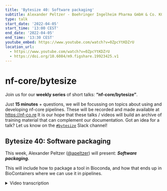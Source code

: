 ```yaml
---
title: 'Bytesize 40: Software packaging'
subtitle: Alexander Peltzer - Boehringer Ingelheim Pharma GmbH & Co. KG, Germany
type: talk
start_date: '2022-04-05'
start_time: '13:00 CEST'
end_date: '2022-04-05'
end_time: '13:30 CEST'
youtube_embed: https://www.youtube.com/watch?v=0ZpcYtKDZrU
location_url:
  - https://www.youtube.com/watch?v=0ZpcYtKDZrU
  - https://doi.org/10.6084/m9.figshare.19923425.v1
---
```


# nf-core/bytesize

Join us for our **weekly series** of short talks: **“nf-core/bytesize”**.

Just **15 minutes** + questions, we will be focussing on topics about using and developing nf-core pipelines.
These will be recorded and made available at <https://nf-co.re>
It is our hope that these talks / videos will build an archive of training material that can complement our documentation. Got an idea for a talk? Let us know on the [`#bytesize`](https://nfcore.slack.com/channels/bytesize) Slack channel!

## Bytesize 40: Software packaging

This week, Alexander Peltzer ([@apeltzer](http://github.com/apeltzer/)) will present: _**Software packaging.**_

This will include how to package a tool in Bioconda, and how that ends up in BioContainers where we can use it in pipelines.

<details markdown="1"><summary>Video transcription</summary>
:::note
The content has been edited to make it reader-friendly
:::

[0:01](https://www.youtube.com/watch?v=0ZpcYtKDZrU&t=1)
(host) So welcome, everybody, to another week in this bytesize talk series. Today, we have Alex Peltzer from the nf-core team and also a clinical bioinformatics lead at Böhringer Ingelheim. He will talk to us about software packaging for nf-core, a matter that we've been all concerned with when writing nf-core pipelines. Thanks a lot, Alex, for joining us today. We look forward to your talk.

[0:28](https://www.youtube.com/watch?v=0ZpcYtKDZrU&t=28)
Thank you, Gisela, for the introduction. As Gisela already mentioned, we're talking a bit about software packaging today for nf-core. It's not strictly speaking nf-core way in this case, but more or less also involving writing Conda recipes, Bioconda recipes for packaging any bioinformatics tools or general purpose tools to be used in nf-core pipelines, for example, and nf-core modules, of course. Just to give you a brief overview, we're going to talk a bit about best practices in software packaging, what we've been drawing in the past, what we've been using in the past, but more or less focused on what we try to do nowadays. Because this is a limited bytesize talk, it's not very long, I have to focus on the most important bits and cannot go into all the details. Especially now also when we come to the next point, Bioconda and conda-forge, what's actually the difference between both of them, then also how to package a tool in Bioconda and conda-forge. This is also just a brief overview about what you have to do, what you have to follow, what are the caveats that you have to circumvent, if possible. We cannot go into full detail there, of course, because there are some peculiarities. As you all know, things can go wrong very quickly if you do things improperly. Then I'll also talk a bit about bio-containers and document Singularity at a glance there and summarize and wrap that all up.

[1:53](https://www.youtube.com/watch?v=0ZpcYtKDZrU&t=113)
The best practices, I'm only focusing on the do's here to limit us a bit in time consumption is that we usually try to work with other communities here in nf-core. We are heavily relying on upstream projects to package our software or tools for pipelines. That is true for both bioinformatics and general purpose tools. For example, bioinformatics tool of choice would be GADK or SAM tools, which are already packaged in Bioconda. But there are, of course, also other tools that are not strictly bioinformatics related, which are usually going, let's say, just a Python library to color some output or something like that could go to conda-forge. Bio-containers is the preferred way in nf-core nowadays how we use containers, both Docker and Singularity, to actually use them in pipelines. What we actively try to do, and whenever you ask something around containerization, around packaging things in the nf-core, you will always get pointed towards these projects, these upstream projects. We really encourage people to contribute to these because this is not just for you a good idea to do that, but because you also will receive frequent updates, for example, of the packages that you push there.

[3:09](https://www.youtube.com/watch?v=0ZpcYtKDZrU&t=189)
Bioconda and conda-forge, if people start new with these, people are usually a bit confused what's actually the difference. Do I have to push my packages to Bioconda? Do I have to get my packages to conda-forge? Actually, they're very similar, but not, strictly speaking, the exact same thing. I already briefly mentioned it a bit. Bioconda, as the name suggests, already is really strictly focusing on bioinformatics tools. It could also be chemistry, computational chemistry tools, of course, but it's more bio-related. Conda-forge is more for general purpose tools. If you have some fancy Python, some fancy R-based package that you would like to get there, you can actually push that to conda-forge. There's this easy decision tree, Bioconda: life science-related, conda-forge: general purpose stuff. That's where you have to get your packages there. As we're all working towards making any tool, Bioconda and/or conda-forge tool package, we always try to either make the decision, whether it's a bioinformatics tool or a conda-forge tool, that we have to push it there.

[4:20](https://www.youtube.com/watch?v=0ZpcYtKDZrU&t=260)
The packaging really relies on similar infrastructure. The setup is a bit different, but the overall things are very, very similar. It's not strictly more complicated if you want to get something to conda-forge. They just have a tiny bit different setup if you produce a recipe for conda-forge. Whereas you have to produce a very different one for Bioconda. But if you know how to do a Bioconda recipe, you usually can learn how to do a conda-forge recipe very quickly as well. It's not too complicated.

[4:54](https://www.youtube.com/watch?v=0ZpcYtKDZrU&t=294)
To guide you a bit through how that could look like, these are a couple of steps that you have to usually follow. The first step would always be to check if your tool is already available on Bioconda and conda-forge. The slides will be online after this talk as well. These things will be clickable. There is a link for Bioconda and conda-forge, which are direct links to the package index of both repositories. You can simply search for your tools. For example, if you would like to see whether there's a tool, a recipe for SAM tools already available that packages SAM tools, then you can just click on Bioconda because there's a bioinformatics tool, obviously, and then search for SAM tools. You will be seeing this page, so that you have multiple versions of the tool. You have dependencies of that package. For example, it depends on hdslip, but also some libgcc, libseplip, and some other dependencies. It also lists multiple tools that are relying on this recipe. Well, obviously, if you add a new one, there won't be anybody relying on your recipe as of now. But in the future, that might actually change. This is quite a nice way to actually see whether there is something available already for your tool that you want to package.

[6:07](https://www.youtube.com/watch?v=0ZpcYtKDZrU&t=367)
The second point that you should usually follow here if you want to package something for Bioconda and conda-forge is to check the contributor documentation for adding to Bioconda and conda-forge. We both have very, very detailed documentation available how to do that in the respective case. Bioconda has a listing of a checklist that you can tick off, also giving you some hints on how to do that most efficiently. Same for conda-forge. Conda-forge has, as I said in the beginning, quite bit of a different approach how to do this. But nevertheless, they also have a step-by-step guide available on the page. Again, this is linked here with individual links to the respective pages. You don't have to search for that. You can simply click there, and then just go there, and it will explain how to do this efficiently.

[6:57](https://www.youtube.com/watch?v=0ZpcYtKDZrU&t=417)
There's also a bonus hint since most of the tools that we need to package for nf-core are Bioconda tools. It's not as common to do conda-forge packages, but the majority of tools that we use in nf-core is a bioinformatics pipeline community is that we package things for Bioconda. There I have to say there is this bonus hint for Bioconda. Please just think about joining the GitHub channel and asking their detailed questions. If you experience issues with packaging things for Bioconda, there's usually a really large crowd around, similar to what is around in nf-core, that can help you with your packaging needs for Bioconda recipes. Also, it's quite advisable to join the GitHub organization of Bioconda because that makes your life easier. It gives you the permissions to review other recipes and learn, for example, by looking at other recipes more efficiently. Although it's all open source, it also means it's a bit easier because it can trigger the bots and notify people from the core team to have a look at the recipe if you're a member of the Bioconda organization, which is similar to nf-core. It's free. You can just join. It might take a couple of days, however. But nevertheless, you can do that.

[8:09](https://www.youtube.com/watch?v=0ZpcYtKDZrU&t=489)
The third step, of course, would be then writing your recipe. Usually, what I do there is I either rely on the templates. Again, there's a link here for some exemplary templates. Or I just recycle a similar package recipe. For example, if I package a Python recipe, which I want to actually get to Bioconda, I actually typically try to look for another Python package that is already on Bioconda and then just try to figure out what I need to change to make my recipe work. However, I have to say your mileage may vary here because sometimes these are really different dependencies. Also, if you're just a lucky person and somebody already made a PyPi package, for example, you could also use the skeleton templates where this is possible. That does not always work. But in some cases, if your package is already luckily on PyPi available, you can just go call the skeleton PyPi and the package name. That will automatically create a template for you that should also pull in and fill out the dependencies of your package, for example, so you don't have to figure that out on your own. Similar things exist for R and some others as well. If you click on the link above here, you will find some more information on how to do that and how this is, for example, done for Perl tools and other tools out there.

[9:34](https://www.youtube.com/watch?v=0ZpcYtKDZrU&t=574)
A cool thing also that James mentioned before I started giving the talk here is also that you can test your recipe locally. This `conda-build` that you have to install manually. If you install Conda, it's not always there. But you can use Conda to install Conda build. That will set up an environment where you could also locally test building your recipe, which will give you a bit of an error handling opportunity before actually pushing this to Bioconda. If you follow these steps, usually you should at least get somewhat a half functional recipe out, I would say, in some cases if you're lucky. Especially that, at least for me, helped too in the most cases when you had a PyPi package that's already built well.

[10:24](https://www.youtube.com/watch?v=0ZpcYtKDZrU&t=624)
Such an example recipe could look like this. Usually this is just a build.sh script, which is just used in the build step of the recipe. Then you have this meta.yml file, which describes some of the content of the recipe. Usually people set the version of the tool package up here and then just refer to this in the version string here. Then build numbers need to be changed at some point. If you, for example, bump a new version of a recipe, then you have to increase this. You have to list the source URL. This has to be a fixed URL, so it cannot be a URL that is overwritten all the time. [...] Landled with at all. Then the requirements to build, to run, and also to host. The host requirements are actually listed here in the recipe. This is just an example. There are much more complicated ones out there, but there are also much more easier ones out there. This is a CC++ tool, which means some of the make compilers and the C compilers have to be present here, for example.

[11:34](https://www.youtube.com/watch?v=0ZpcYtKDZrU&t=694)
If you're done with writing that recipe up, then what you could do is submitting a pull request to Bioconda and then waiting for the automated build checks and linting checks to hopefully tell you that your recipe is in order. Everything that needs to be done is done properly. However, I have to mention here, again, Bioconda and conda-forge are slightly different here. They have a bit of a different setup there. In Bioconda, you have everything in one big master repository. In conda-forge, it starts a bit differently. How that difference plays out in the end is actually listed in the documentation that I linked in one of the first slides. We cannot really cover that fully here. If you're lucky and everything builds fine, then once somebody from the communities approves or reviews and then approves your recipe, then this will be merged. Your recipe will then be automatically available in the Bioconda and conda-forge package indices in a couple of minutes. Sometimes it takes a couple of hours, however. That depends on how fast the synchronization works.

[12:41](https://www.youtube.com/watch?v=0ZpcYtKDZrU&t=761)
Now we've been talking about Conda recipes and Bioconda recipes. But what about Docker and Singularity containers? Because as you know, most of the nf-core pipelines really strictly use Docker and Singularity containers all the time and not necessarily even have support for Conda recipes. What about that? Well, as it turns out, the Bioconda and the conda-forge communities really went into a quite good agreement. But with the biocontainers community... all the Conda and Bioconda recipes are automatically built as Docker containers and also as Singularity containers. If you click on the Bioconda package index, for example, the Samtools one that I just showed in one of the previous slides, you can just click here on the container button. Although it says none, it's actually not none. It's actually there. You will be seeing a list on Quay.io where the Samtools Docker images have been uploaded automatically by the Conda continuous integration service. These are automatically available, which means also if you create a new recipe, then automatically a Docker container for your recipe will be available in a couple of hours. Same applies to the Singularity containers. These are built by the Galaxy team and shared by a Galaxy Depot server, which is also linked here. You simply can directly download that from there and then have your package of choice available as a Singularity container. You don't have to even write your own Docker file or a Singularity file. It looks like this. The only thing you have to do then, you can run directly from Quay.io, biocontainers, and then you have the Samtools version here. You can do the same with Singularity. There you have your Singularity URL with the Samtools container, although these are different versions here at the moment. But nevertheless, I think the point is clear.

[14:42](https://www.youtube.com/watch?v=0ZpcYtKDZrU&t=882)
However, that is always a relationship with one tool per container. If you download the Samtools container from biocontainers, you always have just Samtools in there. It's nothing else. If you want to combine, for example, BWA and pipe the output from BWA to Samtools directly, you have to create a so-called multi-container, which is a multi-tool container, which is also a nice way of combining multiple tools together. If you, for example, in a pipeline want to pipe outputs from one tool to another in a single process step, which in some cases definitely makes sense. For example, automatically converting SAM output directly to BAM or CRAM output to make the compression play in hand. That usually makes sense to combine, for example, BWA and Samtools into one container. This can be done using the multi-tool container service also by the biocontainer community. There you only have to add a set of tools to a so-called hash file, which is just a text file - you add that - which versions you would like to combine, open a pull request with that, and then wait for this to be merged. Then after a couple of hours, you will have a combination of those as a separate container, which you can then use for your purposes.

[15:57](https://www.youtube.com/watch?v=0ZpcYtKDZrU&t=957)
Well, after all these containers and Conda packages, you probably are wondering how to use these containers efficiently in nf-core pipelines. A lot of people really made a lot of effort to make that much easier, especially with the DSL version 2 pipelines where you actually have modules available. In this case, as has been briefly outlined in the past, especially on the Slack channels around that and around building modules, we really rely on biocontainers and the nf-core tools methods around there, to actually make that as easy as possible for you. If you, for example, install multiple tools like FastQC, Samtools, and MultiQC in your pipeline using nf-core modules installed, these will automatically have pre-configured URLs with the latest versions of these respective tools in the modules description. You don't have to worry about actually looking up these Docker and Singularity containers in such a case. If you, for example, write a new module, you can simply do that with `nf-core modules create`. Then this would automatically ask you in an interactive way to tell your name which tool you would like to write a module for. Then it will automatically look up in the API of biocontainers whether there is already a container available. We try to get that in your module already.

[17:24](https://www.youtube.com/watch?v=0ZpcYtKDZrU&t=1044)
Updates work very similar. If you want to know how to update such a module, then there's also an update function there, that will automatically update the container URLs if the module code has been updated. If you build a new module, tools will always search biocontainers via an API to query these URLs for you. To summarize what we've learned about today, although not in very detail because time is limited, what we usually do, and that's the standard approach to packaging software and tools for nf-core pipelines, is that we check Bioconda and conda-forge whether there is already existing recipe of the tool. If this is not existing, we typically try to add it to either Bioconda or conda-forge to make sure that it's available to the broader community. We rely then on biocontainers in Galaxy to build a Docker container and keep the Singularity containers for us to be used.

[18:27](https://www.youtube.com/watch?v=0ZpcYtKDZrU&t=1067)
What's also a good idea is if you don't want to maintain the recipe on your own, you can also rely heavily on nf-core modules which have pre-configured URLs already. What you always should do as well if you work with modules use nf-core tools because they automatically fetch and update the URLs in the modules for you if you need that. That was also briefly mentioned by someone in the Slack channel today, to me a good thing is also if you have any issues with Conda packages, then please try to use Mamba as a drop-in replacement. The commands are not really different. The only thing is that you get much better error outputs. You will know much better what went wrong, and you will also get much faster dependency resolving, which will tell you much faster where your issues are. For example, if you import a Python package that is incompatible with another Python package in your Conda environment, you will see that much quicker with Mamba than with the regular Conda.

[19:27](https://www.youtube.com/watch?v=0ZpcYtKDZrU&t=1167)
Some last words maybe. Software packaging can really get complicated sometimes. To be very honest, I spent more hours than I would like to making Bioconda and conda-forge packages. But nevertheless, this always plays out in the end. Because once you're there, when you did it once, it usually is really easy to update these Bioconda packages. It's also nicer because there are many other people out there, especially from the other communities like Bioconda and conda-forge, who will automatically pick up packages and update them for you. They even have automated update bots that will from time to time check GitHub repository URLs and just send an update for your recipe, which in some cases, you can just review and then accept, and then you will have a new version of your tool available. If you do that manually, if you build your own Docker files, for example, all the time, you have to do all of the heavy lifting on your own, which is cumbersome and takes a lot of time. Maybe it's a good idea to invest the time to bring everything to Bioconda and conda-forge and then just rely on that.

[20:32](https://www.youtube.com/watch?v=0ZpcYtKDZrU&t=1232)
In case of doubt, always ask. There are, as I said, multiple communities around who are really happy to help. Then also we have the nf-core community Slack. The help channel, for example, you can also ask for guidance and input on your recipes. It's not really a problem. We have a lot of people who have experience with this. If you're a beginner and want to get somebody looking over it before you actually go to the, let's say, hardcore Bioconda and conda-forge communities who are more experienced users, then you can also ask there if you want to.

[21:05](https://www.youtube.com/watch?v=0ZpcYtKDZrU&t=1265)
Always remember, collaboration is a key factor there. If you do everything on Bioconda and conda-forge, it's also good because everybody benefits, not just nf-core users who are using your packages maybe with a pipeline. But if somebody, for example, wants to use your tool for some custom analyses, they also will find this on Bioconda and conda-forge and they'll use it, which means that you also get contributors and users for your own tools, for example, which is always great because you also get feedback. You also get improvements, sometimes feature requests, sometimes even PRs that help fixing things. It always played out nicely for me at least.

[21:43](https://www.youtube.com/watch?v=0ZpcYtKDZrU&t=1303)
That's just all the help pages that we have. If you have some questions, you can also just ask them now. Thank you.

(question) Thank you very much, Alex, for this insightful talk. There is a comment in the chat already pointing out maybe one further difference between Bioconda and conda-forge. They mentioned that conda-forge also targets Windows, Linux, and Mac, whereas Bioconda only targets Linux and Mac. That could be an additional difference.

(answer) Yes. That's true.

[22:23](https://www.youtube.com/watch?v=0ZpcYtKDZrU&t=1343)
(question) I also have a question, actually. My problem with the multi-containers or the multi-tool, the hash table is very nice to find something, what combinations already exist or to add a new one. But I always struggle to then find that long multi-container hash that actually already provides this tool. Is there an easy way to find this?

(answer) Well, there's two ways to do it. The first one would be if you open your pull request against this multi-tool containers, as someone approves your PR and merges it, an automated continuous integration service will pick this up and build it for you. You can go into the logs of that CI and find the URL, because at some point that CI also pushes that image to biocontainers. That's how I do it, usually, because for me, it always felt like the most convenient way to do that. However, if I'm not completely wrong here, because I never used that before, there is also a service URL which can look for combinations of packages, which can use like a search engine, and then just look for the combination that you want to have. If you're lucky, for example, there might also already be such a container. For example, BWA and SAM tools, I would envision this is a standard thing that a lot of people will have already and would like to have. There should be multiple versions with multiple combinations of the two tools existing. You don't necessarily have to build your own then. [...] Look that up. Yeah, so that's just the two ways I know, but yeah.

(host) Thanks a lot. I think I also just know those two ways, so we would be interested to know more if there's more.

[24:25](https://www.youtube.com/watch?v=0ZpcYtKDZrU&t=1465)
(question) There's another question by Phil. He asks, could you reiterate when you would change the build number?

(answer) Yes, so maybe I go back to the recipe that you know about what we're talking about here. For example, in some cases, for example, a recipe is broken. For example, if some of the dependencies of that recipes were broken [...] it was broken because one of the libraries that bowtie used was broken on Bioconda. Unfortunately, bowtie didn't release a new version in the meantime because bowtie itself was not broken, but the dependency was broken. In such a case, it would make sense to not change anything here, but just increase the build number to two here. Because that would then tell the CI, this continuous integration service, to rebuild the entire recipe, automatically pulling in the latest dependency, which is hopefully fixed by then, and then rebuild the entire thing in a way that it's not broken without actually changing the version of the actual recipe, because that was not changed, obviously. You get a SAM tools 1.15-2 then available as a Conda recipe, and also the containers would have that -2 in the build number, which will hopefully be a fix. Usually, that is just used for a patch of dependencies or similar things.

(host) Yeah, thanks a lot.

[25:59](https://www.youtube.com/watch?v=0ZpcYtKDZrU&t=1559)
(question) I actually also have a question now that we are here. I think when there is a new version of that package, then there are even automated PRs that will update the recipe for the new version, right? Can you tell us a bit more about this?

(answer) The Bioconda community has an automated bot that queries all the URLs that are mentioned here in the source YAML files, and automatically tries to update them by taking the existing recipe, just adjusting [..] as a change, and also decreasing the build number to one again. I think it just does these three things. That runs, I think, all day or overnight or something like that, and then automatically opens pull request against the Bioconda repository. Then people can just go there. Usually, maintainers who already made that recipe available in the first place are tagged in this PR. Then people can just review, OK, this looks good. CI also run through in most cases because the dependencies are not usually changing that often. Then the update will go through quite quickly so that people don't have to do that manually on their own. Yeah. If Phil, for example, updates MultiQC, usually the system picks that up within a couple of hours. Then you get a PR if Phil was not faster than the system to open that on himself, yeah.

(host) Great, that really facilitates work then with Bioconda.

[27:33](https://www.youtube.com/watch?v=0ZpcYtKDZrU&t=1653)
(question) We have one final question I would say for today. Regarding the PyTest runner, how do we know which version of the PyTest runner is required if you know about it? Or it seems like a very specific question, though.

(answer) That's a good question, which I cannot answer at the moment, to be very honest. Because I'm not experienced too much in the details of the Bioconda and conda-forge continuous integration services. They have their own customization in place there. I'm not really familiar how they test Python packages inside of the container and the package building process. I'd have to look that up, actually, if that is something of concern.

(host) That'd be probably something to ask on the Bioconda Slack then.

(speaker) Yes, that could be something you could ask there.

[28:26](https://www.youtube.com/watch?v=0ZpcYtKDZrU&t=1706)
(host) OK, so thank you very much, everyone. Thank you, especially you, Alex, for this interesting talk.

(speaker) You're welcome. Hope it helped.

(host) Definitely. I'm sure it will have lots of views.

</details>

